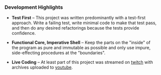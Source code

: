 ### Development Highlights

* **Test First** – This project was written predominantly with a test-first approach. Write a failing test, write minimal code to make that test pass, and then do any desired refactorings because the tests provide confidence.
* **Functional Core, Imperative Shell** – Keep the parts on the "inside" of the program as pure and immutable as possible and only use impure, side-effecting procedures at the "boundaries".

* **Live Coding** – At least part of this project was streamed on [twitch](https://www.twitch.tv/rainocodes) with archives uploaded to [youtube](https://www.youtube.com/channel/UCx02LJT0RTblmsGnDoNGxKw).


